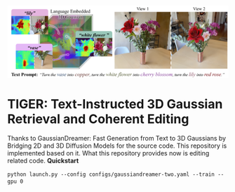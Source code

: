 ![block](./images/teaser.png)
# TIGER: Text-Instructed 3D Gaussian Retrieval and Coherent Editing
Thanks to GaussianDreamer: Fast Generation from Text to 3D Gaussians by Bridging 2D and 3D Diffusion Models for the source code. This repository is implemented based on it.
What this repository provides now is editing related code.
**Quickstart**
```
python launch.py --config configs/gaussiandreamer-two.yaml --train --gpu 0
```
